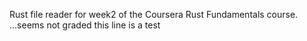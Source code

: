 Rust file reader for week2 of the Coursera Rust Fundamentals course.
...seems not graded
this line is a test

